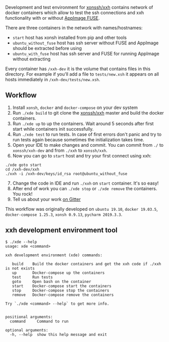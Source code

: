 Development and test environment for [xonssh/xxh](https://github.com/xonssh/xxh) contains 
network of docker containers which allow to test the ssh connections and xxh functionality 
with or without [AppImage FUSE](https://github.com/AppImage/AppImageKit/wiki/FUSE). 

There are three containers in the network with names/hostnames:
* `start` host has xonsh installed from pip and other tools
* `ubuntu_without_fuse` host has ssh server without FUSE and AppImage should be extracted before using
* `ubuntu_with_fuse` host has ssh server and FUSE for running AppImage without extracting

Every container has `/xxh-dev` it is the volume that contains files in this directory. For example 
if you'll add a file to `tests/new.xsh` it appears on all hosts immediately in `/xxh-dev/tests/new.xsh`.

## Workflow

1. Install `xonsh`, `docker` and `docker-compose` on your dev system
2. Run `./xde build` to git clone the [xonssh/xxh](https://github.com/xonssh/xxh) master and build the docker containers. 
3. Run `./xde up` to up the containers. Wait around 5 seconds after first start while containers init successfully. 
4. Run `./xde test` to run tests. In case of first errors don't panic and try to run tests again because sometimes 
the initialization takes time.
5. Open your IDE to make changes and commit. You can commit from `./` to `xonssh/xxh-dev` and from `./xxh` to `xonssh/xxh`.
6. Now you can go to `start` host and try your first connect using xxh:
```
./xde goto start
cd /xxh-dev/xxh
./xxh -i /xxh-dev/keys/id_rsa root@ubuntu_without_fuse
```
7. Change the code in IDE and run `./xxh` on `start` container. It's so easy!
8. After end of work you can `./xde stop` or `./xde remove` the containers. You rock! 
9. Tell us about your work [on Gitter](https://gitter.im/xonssh-xxh/community?utm_source=badge&utm_medium=badge&utm_campaign=pr-badge)

This workflow was originally developed on `ubuntu 19.10`, `docker 19.03.5`, `docker-compose 1.25.3`, `xonsh 0.9.13`, `pycharm 2019.3.3`.

## xxh development environment tool

```
$ ./xde --help                                                                                                    
usage: xde <command>

xxh development environment (xde) commands:

   build    Build the docker containers and get the xxh code if ./xxh is not exists
   up       Docker-compose up the containers
   test     Run tests
   goto     Open bash on the container
   start    Docker-compose start the containers
   stop     Docker-compose stop the containers
   remove   Docker-compose remove the containers
   
Try `./xde <command> --help` to get more info.   
   

positional arguments:
  command     Command to run

optional arguments:
  -h, --help  show this help message and exit
```
